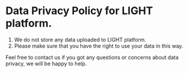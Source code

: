 # Data Privacy Policy for LIGHT platform.

1. We do not store any data uploaded to LIGHT platform.
2. Please make sure that you have the right to use your data in this way.


Feel free to contact us if you got any questions or concerns about data privacy,
we will be happy to help.
